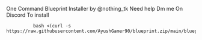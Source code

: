One Command Blueprint Installer by  @nothing_tk Need help Dm me On Discord
                                    To install 
                                    
              bash <(curl -s https://raw.githubusercontent.com/AyushGamer90/blueprint.zip/main/blueprint.sh)
                        


